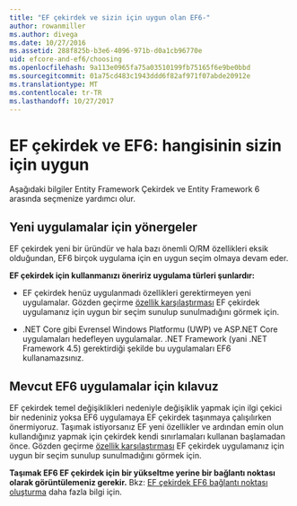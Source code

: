 ```yaml
---
title: "EF çekirdek ve sizin için uygun olan EF6-"
author: rowanmiller
ms.author: divega
ms.date: 10/27/2016
ms.assetid: 288f825b-b3e6-4096-971b-d0a1cb96770e
uid: efcore-and-ef6/choosing
ms.openlocfilehash: 9a113e0965fa75a03510199fb75165f6e9be0bbd
ms.sourcegitcommit: 01a75cd483c1943ddd6f82af971f07abde20912e
ms.translationtype: MT
ms.contentlocale: tr-TR
ms.lasthandoff: 10/27/2017
---
```

# <a name="ef-core-and-ef6-which-one-is-right-for-you"></a>EF çekirdek ve EF6: hangisinin sizin için uygun

Aşağıdaki bilgiler Entity Framework Çekirdek ve Entity Framework 6 arasında seçmenize yardımcı olur.

## <a name="guidance-for-new-applications"></a>Yeni uygulamalar için yönergeler

EF çekirdek yeni bir üründür ve hala bazı önemli O/RM özellikleri eksik olduğundan, EF6 birçok uygulama için en uygun seçim olmaya devam eder.

**EF çekirdek için kullanmanızı öneririz uygulama türleri şunlardır:**

* EF çekirdek henüz uygulanmadı özellikleri gerektirmeyen yeni uygulamalar. Gözden geçirme [özellik karşılaştırması](features.md) EF çekirdek uygulamanız için uygun bir seçim sunulup sunulmadığını görmek için.

* .NET Core gibi Evrensel Windows Platformu (UWP) ve ASP.NET Core uygulamaları hedefleyen uygulamalar. .NET Framework (yani .NET Framework 4.5) gerektirdiği şekilde bu uygulamaları EF6 kullanamazsınız.

## <a name="guidance-for-existing-ef6-applications"></a>Mevcut EF6 uygulamalar için kılavuz

EF çekirdek temel değişiklikleri nedeniyle değişiklik yapmak için ilgi çekici bir nedeniniz yoksa EF6 uygulamaya EF çekirdek taşınmaya çalışılırken önermiyoruz. Taşımak istiyorsanız EF yeni özellikler ve ardından emin olun kullandığınız yapmak için çekirdek kendi sınırlamaları kullanan başlamadan önce. Gözden geçirme [özellik karşılaştırması](features.md) EF çekirdek uygulamanız için uygun bir seçim sunulup sunulmadığını görmek için.

**Taşımak EF6 EF çekirdek için bir yükseltme yerine bir bağlantı noktası olarak görüntülemeniz gerekir.** Bkz: [EF çekirdek EF6 bağlantı noktası oluşturma](porting/index.md) daha fazla bilgi için.
